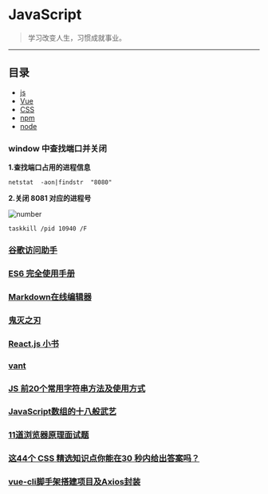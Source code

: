 # JavaScript

> 学习改变人生，习惯成就事业。

---

## 目录
- [js](https://github.com/ZHR63/JavaScript/blob/master/data/js)
- [Vue](https://github.com/ZHR63/JavaScript/blob/master/data/vue)
- [CSS](https://github.com/ZHR63/JavaScript/blob/master/data/css)
- [npm](https://github.com/ZHR63/JavaScript/blob/master/data/npm)
- [node](https://github.com/ZHR63/JavaScript/blob/master/data/node)


### window 中查找端口并关闭

**1.查找端口占用的进程信息**

    netstat  -aon|findstr  "8080"

**2.关闭 8081 对应的进程号**

![number](img/js.png)

    taskkill /pid 10940 /F




### [谷歌访问助手](https://www.jianshu.com/p/6086ec29c173)

### [ES6 完全使用手册](https://juejin.im/post/5bfe05505188252098022400)

### [Markdown在线编辑器](https://www.mdeditor.com/)

### [鬼灭之刃](https://www.mkzhan.com/209827/)

### [React.js 小书](http://huziketang.mangojuice.top/books/react/)

### [vant](https://youzan.github.io/vant/#/zh-CN/intro)

### [JS 前20个常用字符串方法及使用方式](https://juejin.im/post/5d6866936fb9a06ada54c642)


### [JavaScript数组的十八般武艺](https://juejin.im/post/5b684ef9e51d451964629ba1)


### [11道浏览器原理面试题](https://juejin.im/post/5d89798d6fb9a06b102769b1)


### [这44个 CSS 精选知识点你能在30 秒内给出答案吗？](https://juejin.im/post/5d40120f6fb9a06b0471d956)


### [vue-cli脚手架搭建项目及Axios封装](https://juejin.im/post/5d89c75651882509662c55b1)
